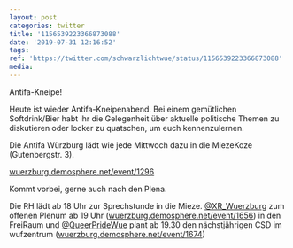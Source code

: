 ```yaml
---
layout: post
categories: twitter
title: '1156539223366873088'
date: '2019-07-31 12:16:52'
tags: 
ref: 'https://twitter.com/schwarzlichtwue/status/1156539223366873088'
media:
---
```

Antifa-Kneipe!



Heute ist wieder Antifa-Kneipenabend. Bei einem gemütlichen Softdrink/Bier habt ihr die Gelegenheit über aktuelle politische Themen zu diskutieren oder locker zu quatschen, um euch kennenzulernen. 


Die Antifa Würzburg lädt wie jede Mittwoch dazu in die MiezeKoze (Gutenbergstr. 3).

[wuerzburg.demosphere.net/event/1296](https://wuerzburg.demosphere.net/event/1296)



Kommt vorbei, gerne auch nach den Plena. 


Die RH lädt ab 18 Uhr zur Sprechstunde in die Mieze. [@XR_Wuerzburg](https://twitter.com/XR_Wuerzburg) zum offenen Plenum ab 19 Uhr ([wuerzburg.demosphere.net/event/1656](https://wuerzburg.demosphere.net/event/1656)) in den FreiRaum und [@QueerPrideWue](https://twitter.com/QueerPrideWue) plant ab 19.30 den nächstjährigen CSD im wufzentrum ([wuerzburg.demosphere.net/event/1674](https://wuerzburg.demosphere.net/event/1674)) 

